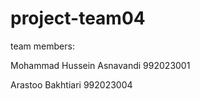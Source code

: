 # project-team04
team members:

Mohammad Hussein Asnavandi 992023001

Arastoo Bakhtiari 992023004





